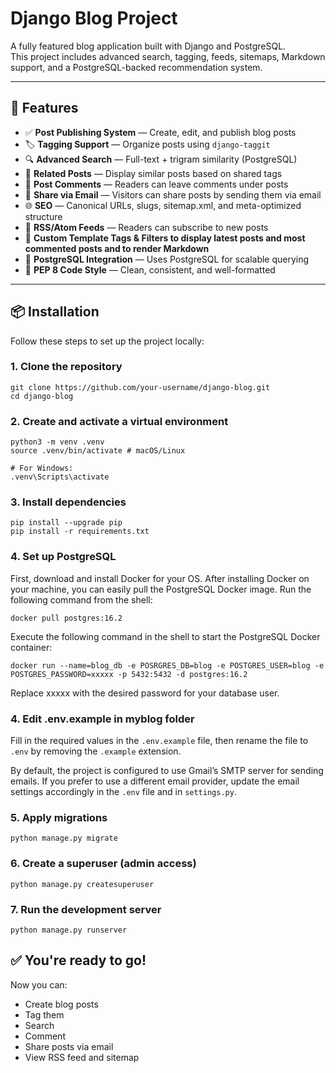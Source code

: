 # Django Blog Project

A fully featured blog application built with Django and PostgreSQL.  
This project includes advanced search, tagging, feeds, sitemaps, Markdown support, and a PostgreSQL-backed recommendation system.

---

## 🚀 Features

- ✅ **Post Publishing System** — Create, edit, and publish blog posts
- 🏷️ **Tagging Support** — Organize posts using `django-taggit`
- 🔍 **Advanced Search** — Full-text + trigram similarity (PostgreSQL)
- 🤝 **Related Posts** — Display similar posts based on shared tags
- 💬 **Post Comments** — Readers can leave comments under posts
- 📩 **Share via Email** — Visitors can share posts by sending them via email
- 🌐 **SEO** — Canonical URLs, slugs, sitemap.xml, and meta-optimized structure
- 📰 **RSS/Atom Feeds** — Readers can subscribe to new posts
- 🧩 **Custom Template Tags & Filters to display latest posts and most commented posts and to render Markdown**
- 🐘 **PostgreSQL Integration** — Uses PostgreSQL for scalable querying
- 🎯 **PEP 8 Code Style** — Clean, consistent, and well-formatted

---

## 📦 Installation

Follow these steps to set up the project locally:

### 1. Clone the repository

```
git clone https://github.com/your-username/django-blog.git
cd django-blog
```

### 2. Create and activate a virtual environment

```
python3 -m venv .venv
source .venv/bin/activate # macOS/Linux

# For Windows:
.venv\Scripts\activate
```

### 3. Install dependencies

```
pip install --upgrade pip
pip install -r requirements.txt
```

### 4. Set up PostgreSQL

First, download and install Docker for your OS. After installing Docker on your machine, you can easily pull the PostgreSQL
Docker image. Run the following command from the shell:

```
docker pull postgres:16.2
```

Execute the following command in the shell to start the PostgreSQL Docker container:

```
docker run --name=blog_db -e POSRGRES_DB=blog -e POSTGRES_USER=blog -e POSTGRES_PASSWORD=xxxxx -p 5432:5432 -d postgres:16.2
```

Replace xxxxx with the desired password for your database user.

### 4. Edit .env.example in myblog folder

Fill in the required values in the `.env.example` file, then rename the file to `.env` by removing the `.example` extension.  

By default, the project is configured to use Gmail’s SMTP server for sending emails.
If you prefer to use a different email provider, update the email settings accordingly in the `.env` file and in `settings.py`.


### 5. Apply migrations

```
python manage.py migrate
```

### 6. Create a superuser (admin access)

```
python manage.py createsuperuser
```

### 7. Run the development server

```
python manage.py runserver
```

## ✅ You're ready to go!
Now you can:
- Create blog posts 
- Tag them 
- Search 
- Comment 
- Share posts via email 
- View RSS feed and sitemap

